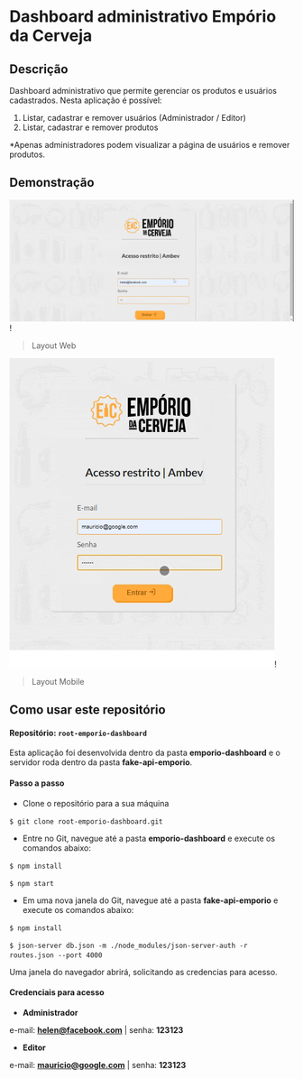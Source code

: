 # Dashboard administrativo Empório da Cerveja

## Descrição
Dashboard administrativo que permite gerenciar os produtos e usuários cadastrados. Nesta aplicação é possível:
1. Listar, cadastrar e remover usuários (Administrador / Editor)
2. Listar, cadastrar e remover produtos

*Apenas administradores podem visualizar a página de usuários e remover produtos.

## Demonstração
![](https://github.com/bm-santos/root-emporio-dashboard/blob/main/emporio-dashboard/src/assets/demo-web.gif?raw=true)!
> Layout Web

![](https://github.com/bm-santos/root-emporio-dashboard/blob/main/emporio-dashboard/src/assets/demo-mobile.gif?raw=true)!
> Layout Mobile

## Como usar este repositório

#### Repositório: `root-emporio-dashboard`

Esta aplicação foi desenvolvida dentro da pasta **emporio-dashboard** e o servidor roda dentro da pasta **fake-api-emporio**.

#### Passo a passo
- Clone o repositório para a sua máquina

`$ git clone root-emporio-dashboard.git`

- Entre no Git, navegue até a pasta **emporio-dashboard** e execute os comandos abaixo:

`$ npm install`

`$ npm start`

- Em uma nova janela do Git, navegue até a pasta **fake-api-emporio** e execute os comandos abaixo:

`$ npm install`

`$ json-server db.json -m ./node_modules/json-server-auth -r routes.json --port 4000`

Uma janela do navegador abrirá, solicitando as credencias para acesso.

#### Credenciais para acesso
- **Administrador**

e-mail: **helen@facebook.com** | senha: **123123**

- **Editor**

e-mail: **mauricio@google.com** | senha: **123123**

